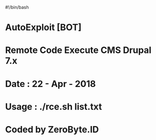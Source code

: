 #!/bin/bash
# AutoExploit [BOT]
# Remote Code Execute CMS Drupal 7.x
# Date : 22 - Apr - 2018
# Usage : ./rce.sh list.txt
# Coded by ZeroByte.ID
